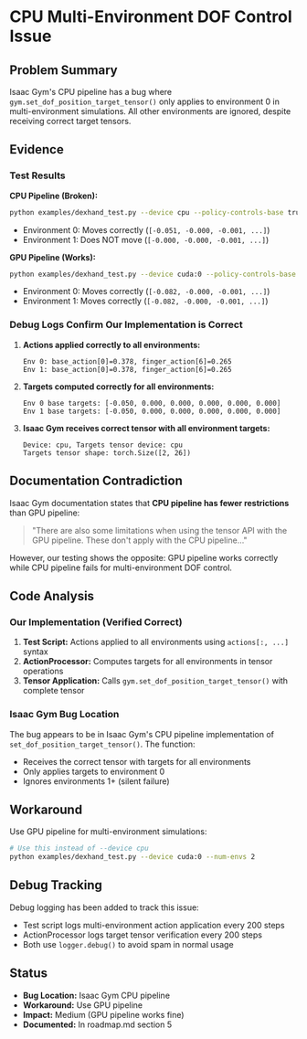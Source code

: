 # CPU Multi-Environment DOF Control Issue

## Problem Summary

Isaac Gym's CPU pipeline has a bug where `gym.set_dof_position_target_tensor()` only applies to environment 0 in multi-environment simulations. All other environments are ignored, despite receiving correct target tensors.

## Evidence

### Test Results

**CPU Pipeline (Broken):**
```bash
python examples/dexhand_test.py --device cpu --policy-controls-base true --num-envs 2
```
- Environment 0: Moves correctly (`[-0.051, -0.000, -0.001, ...]`)
- Environment 1: Does NOT move (`[-0.000, -0.000, -0.001, ...]`)

**GPU Pipeline (Works):**
```bash
python examples/dexhand_test.py --device cuda:0 --policy-controls-base true --num-envs 2
```
- Environment 0: Moves correctly (`[-0.082, -0.000, -0.001, ...]`)
- Environment 1: Moves correctly (`[-0.082, -0.000, -0.001, ...]`)

### Debug Logs Confirm Our Implementation is Correct

1. **Actions applied correctly to all environments:**
   ```
   Env 0: base_action[0]=0.378, finger_action[6]=0.265
   Env 1: base_action[0]=0.378, finger_action[6]=0.265
   ```

2. **Targets computed correctly for all environments:**
   ```
   Env 0 base targets: [-0.050, 0.000, 0.000, 0.000, 0.000, 0.000]
   Env 1 base targets: [-0.050, 0.000, 0.000, 0.000, 0.000, 0.000]
   ```

3. **Isaac Gym receives correct tensor with all environment targets:**
   ```
   Device: cpu, Targets tensor device: cpu
   Targets tensor shape: torch.Size([2, 26])
   ```

## Documentation Contradiction

Isaac Gym documentation states that **CPU pipeline has fewer restrictions** than GPU pipeline:

> "There are also some limitations when using the tensor API with the GPU pipeline. These don't apply with the CPU pipeline..."

However, our testing shows the opposite: GPU pipeline works correctly while CPU pipeline fails for multi-environment DOF control.

## Code Analysis

### Our Implementation (Verified Correct)

1. **Test Script:** Actions applied to all environments using `actions[:, ...]` syntax
2. **ActionProcessor:** Computes targets for all environments in tensor operations
3. **Tensor Application:** Calls `gym.set_dof_position_target_tensor()` with complete tensor

### Isaac Gym Bug Location

The bug appears to be in Isaac Gym's CPU pipeline implementation of `set_dof_position_target_tensor()`. The function:
- Receives the correct tensor with targets for all environments
- Only applies targets to environment 0
- Ignores environments 1+ (silent failure)

## Workaround

Use GPU pipeline for multi-environment simulations:
```bash
# Use this instead of --device cpu
python examples/dexhand_test.py --device cuda:0 --num-envs 2
```

## Debug Tracking

Debug logging has been added to track this issue:
- Test script logs multi-environment action application every 200 steps
- ActionProcessor logs target tensor verification every 200 steps
- Both use `logger.debug()` to avoid spam in normal usage

## Status

- **Bug Location:** Isaac Gym CPU pipeline
- **Workaround:** Use GPU pipeline
- **Impact:** Medium (GPU pipeline works fine)
- **Documented:** In roadmap.md section 5
